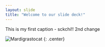 ```yaml
---
layout: slide
title: "Welcome to our slide deck!"
---
```


This is my first caption - sckchi!!
2nd change

![Mardigrastocat](https://octodex.github.com/images/benevocats.png)
{: .center}
